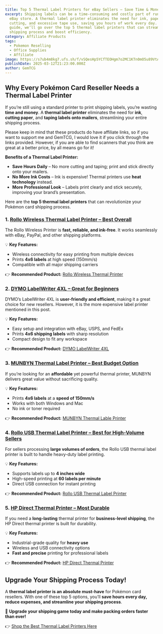```yaml
---
title: Top 5 Thermal Label Printers for eBay Sellers – Save Time & Money on Shipping
excerpt: Shipping labels can be a time-consuming and costly part of running an
  eBay store. A thermal label printer eliminates the need for ink, paper
  cutting, and excessive tape use, saving you hours of work every day. In this
  guide, we’ll go over the top 5 thermal label printers that can streamline your
  shipping process and boost efficiency.
category: Affiliate Products
tags:
  - Pokemon Reselling
  - Office Supplies
  - Affiliate
image: https://s7ub4m8kg7.ufs.sh/f/vSQesHp5YCfTEOHgm7o2MC1KTn0mO5u89VtAhxbdea34kivF
publishDate: 2025-03-12T21:23:00.000Z
author: GemTCG
---
```

## Why Every Pokémon Card Reseller Needs a Thermal Label Printer

If you’re still using a standard printer to print shipping labels, you’re wasting **time and money**. A **thermal label printer** eliminates the need for **ink**, **cutting paper**, and **taping labels onto mailers**, streamlining your entire shipping process.

Please keep in mind that these products do have affiliate links, so if you want to support me and GemTCG, I would love it if you click through the links provided. However, if you are able to find scanners that you think are great at a better price, by all means go for it!

**Benefits of a Thermal Label Printer:**

* **Save Hours Daily** – No more cutting and taping; print and stick directly onto your mailers.
* **No More Ink Costs** – Ink is expensive! Thermal printers use **heat technology** instead.
* **More Professional Look** – Labels print clearly and stick securely, improving your brand’s presentation.

Here are the **top 5 thermal label printers** that can revolutionize your Pokémon card shipping process.

### 1. [**Rollo Wireless Thermal Label Printer** – Best Overall](https://amzn.to/43JfaRD)

The Rollo Wireless Printer is **fast, reliable, and ink-free**. It works seamlessly with eBay, PayPal, and other shipping platforms.

💡 **Key Features:**

* Wireless connectivity for easy printing from multiple devices
* Prints **4x6 labels** at high speed (150mm/s)
* Compatible with all major shipping carriers

👉 **Recommended Product:** [Rollo Wireless Thermal Printer](https://amzn.to/43JfaRD)

### 2. [**DYMO LabelWriter 4XL** – Great for Beginners](https://amzn.to/3DrtS5l)

DYMO’s LabelWriter 4XL is **user-friendly and efficient**, making it a great choice for new resellers. However, it is the more expensive label printer mentioned in this post. 

💡 **Key Features:**

* Easy setup and integration with eBay, USPS, and FedEx
* Prints **4x6 shipping labels** with sharp resolution
* Compact design to fit any workspace

👉 **Recommended Product:** [DYMO LabelWriter 4XL](https://amzn.to/3DrtS5l)

### 3. [**MUNBYN Thermal Label Printer** – Best Budget Option](https://amzn.to/43OTMKK)

If you’re looking for an **affordable** yet powerful thermal printer, MUNBYN delivers great value without sacrificing quality.

💡 **Key Features:**

* Prints **4x6 labels** at a **speed of 150mm/s**
* Works with both Windows and Mac
* No ink or toner required

👉 **Recommended Product:** [MUNBYN Thermal Lable Printer](https://amzn.to/43OTMKK)

### 4. [**Rollo USB Thermal Label Printer** – Best for High-Volume Sellers](https://amzn.to/4kMZClX)

For sellers processing **large volumes of orders**, the Rollo USB thermal label printer is built to handle heavy-duty label printing.

💡 **Key Features:**

* Supports labels up to **4 inches wide**
* High-speed printing at **60 labels per minute**
* Direct USB connection for instant printing

👉 **Recommended Product:** [Rollo USB Thermal Label Printer](https://amzn.to/4kMZClX)

### 5. [**HP Direct Thermal Printer** – Most Durable](https://amzn.to/3R4gTth)

If you need a **long-lasting** thermal printer for **business-level shipping**, the HP Direct thermal printer is built for durability.

💡 **Key Features:**

* Industrial-grade quality for **heavy use**
* Wireless and USB connectivity options
* **Fast and precise** printing for professional labels

👉 **Recommended Product:** [HP Direct Thermal Printer](https://amzn.to/3R4gTth)

## Upgrade Your Shipping Process Today!

A **thermal label printer is an absolute must-have** for Pokémon card resellers. With one of these top 5 options, you’ll **save hours every day, reduce expenses, and streamline your shipping process**.

🚀 **Upgrade your shipping game today and make packing orders faster than ever!**

👉 [Shop the Best Thermal Label Printers Here](https://amzn.to/43JfaRD)
